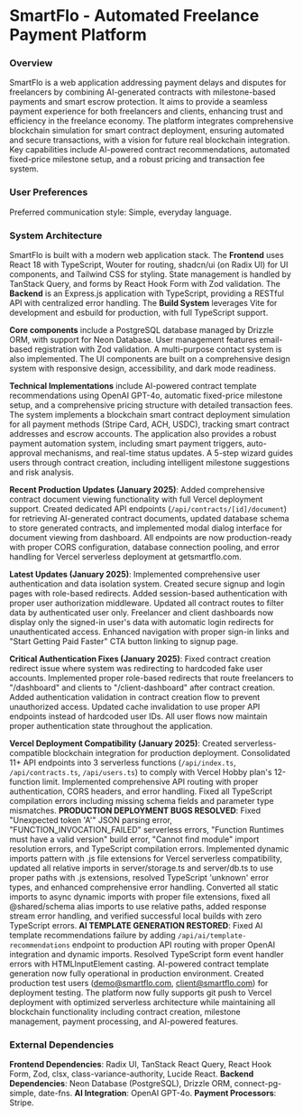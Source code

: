 # SmartFlo - Automated Freelance Payment Platform

### Overview
SmartFlo is a web application addressing payment delays and disputes for freelancers by combining AI-generated contracts with milestone-based payments and smart escrow protection. It aims to provide a seamless payment experience for both freelancers and clients, enhancing trust and efficiency in the freelance economy. The platform integrates comprehensive blockchain simulation for smart contract deployment, ensuring automated and secure transactions, with a vision for future real blockchain integration. Key capabilities include AI-powered contract recommendations, automated fixed-price milestone setup, and a robust pricing and transaction fee system.

### User Preferences
Preferred communication style: Simple, everyday language.

### System Architecture
SmartFlo is built with a modern web application stack. The **Frontend** uses React 18 with TypeScript, Wouter for routing, shadcn/ui (on Radix UI) for UI components, and Tailwind CSS for styling. State management is handled by TanStack Query, and forms by React Hook Form with Zod validation. The **Backend** is an Express.js application with TypeScript, providing a RESTful API with centralized error handling. The **Build System** leverages Vite for development and esbuild for production, with full TypeScript support.

**Core components** include a PostgreSQL database managed by Drizzle ORM, with support for Neon Database. User management features email-based registration with Zod validation. A multi-purpose contact system is also implemented. The UI components are built on a comprehensive design system with responsive design, accessibility, and dark mode readiness.

**Technical Implementations** include AI-powered contract template recommendations using OpenAI GPT-4o, automatic fixed-price milestone setup, and a comprehensive pricing structure with detailed transaction fees. The system implements a blockchain smart contract deployment simulation for all payment methods (Stripe Card, ACH, USDC), tracking smart contract addresses and escrow accounts. The application also provides a robust payment automation system, including smart payment triggers, auto-approval mechanisms, and real-time status updates. A 5-step wizard guides users through contract creation, including intelligent milestone suggestions and risk analysis.

**Recent Production Updates (January 2025)**: Added comprehensive contract document viewing functionality with full Vercel deployment support. Created dedicated API endpoints (`/api/contracts/[id]/document`) for retrieving AI-generated contract documents, updated database schema to store generated contracts, and implemented modal dialog interface for document viewing from dashboard. All endpoints are now production-ready with proper CORS configuration, database connection pooling, and error handling for Vercel serverless deployment at getsmartflo.com.

**Latest Updates (January 2025)**: Implemented comprehensive user authentication and data isolation system. Created secure signup and login pages with role-based redirects. Added session-based authentication with proper user authorization middleware. Updated all contract routes to filter data by authenticated user only. Freelancer and client dashboards now display only the signed-in user's data with automatic login redirects for unauthenticated access. Enhanced navigation with proper sign-in links and "Start Getting Paid Faster" CTA button linking to signup page.

**Critical Authentication Fixes (January 2025)**: Fixed contract creation redirect issue where system was redirecting to hardcoded fake user accounts. Implemented proper role-based redirects that route freelancers to "/dashboard" and clients to "/client-dashboard" after contract creation. Added authentication validation in contract creation flow to prevent unauthorized access. Updated cache invalidation to use proper API endpoints instead of hardcoded user IDs. All user flows now maintain proper authentication state throughout the application.

**Vercel Deployment Compatibility (January 2025)**: Created serverless-compatible blockchain integration for production deployment. Consolidated 11+ API endpoints into 3 serverless functions (`/api/index.ts`, `/api/contracts.ts`, `/api/users.ts`) to comply with Vercel Hobby plan's 12-function limit. Implemented comprehensive API routing with proper authentication, CORS headers, and error handling. Fixed all TypeScript compilation errors including missing schema fields and parameter type mismatches. **PRODUCTION DEPLOYMENT BUGS RESOLVED**: Fixed "Unexpected token 'A'" JSON parsing error, "FUNCTION_INVOCATION_FAILED" serverless errors, "Function Runtimes must have a valid version" build error, "Cannot find module" import resolution errors, and TypeScript compilation errors. Implemented dynamic imports pattern with .js file extensions for Vercel serverless compatibility, updated all relative imports in server/storage.ts and server/db.ts to use proper paths with .js extensions, resolved TypeScript 'unknown' error types, and enhanced comprehensive error handling. Converted all static imports to async dynamic imports with proper file extensions, fixed all @shared/schema alias imports to use relative paths, added response stream error handling, and verified successful local builds with zero TypeScript errors. **AI TEMPLATE GENERATION RESTORED**: Fixed AI template recommendations failure by adding `/api/ai/template-recommendations` endpoint to production API routing with proper OpenAI integration and dynamic imports. Resolved TypeScript form event handler errors with HTMLInputElement casting. AI-powered contract template generation now fully operational in production environment. Created production test users (demo@smartflo.com, client@smartflo.com) for deployment testing. The platform now fully supports git push to Vercel deployment with optimized serverless architecture while maintaining all blockchain functionality including contract creation, milestone management, payment processing, and AI-powered features.

### External Dependencies
**Frontend Dependencies**: Radix UI, TanStack React Query, React Hook Form, Zod, clsx, class-variance-authority, Lucide React.
**Backend Dependencies**: Neon Database (PostgreSQL), Drizzle ORM, connect-pg-simple, date-fns.
**AI Integration**: OpenAI GPT-4o.
**Payment Processors**: Stripe.